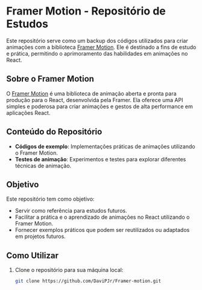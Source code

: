 # Framer Motion - Repositório de Estudos

Este repositório serve como um backup dos códigos utilizados para criar animações com a biblioteca [Framer Motion](https://www.framer.com/motion/). Ele é destinado a fins de estudo e prática, permitindo o aprimoramento das habilidades em animações no React.

## Sobre o Framer Motion

O [Framer Motion](https://www.framer.com/motion/) é uma biblioteca de animação aberta e pronta para produção para o React, desenvolvida pela Framer. Ela oferece uma API simples e poderosa para criar animações e gestos de alta performance em aplicações React.

## Conteúdo do Repositório

- **Códigos de exemplo**: Implementações práticas de animações utilizando o Framer Motion.
- **Testes de animação**: Experimentos e testes para explorar diferentes técnicas de animação.

## Objetivo

Este repositório tem como objetivo:

- Servir como referência para estudos futuros.
- Facilitar a prática e o aprendizado de animações no React utilizando o Framer Motion.
- Fornecer exemplos práticos que podem ser reutilizados ou adaptados em projetos futuros.

## Como Utilizar

1. Clone o repositório para sua máquina local:
   ```bash
   git clone https://github.com/DaviPJr/Framer-motion.git
